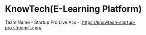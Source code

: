 # KnowTech(E-Learning Platform)
Team Name - Startup Pro
Live App -: https://knowtech-startup-pro.streamlit.app/


